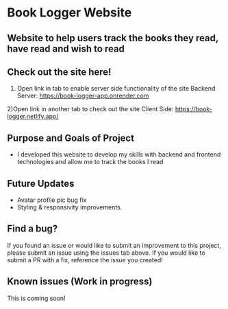 # Book Logger Website

## Website to help users track the books they read, have read and wish to read

## Check out the site here!

1) Open link in tab to enable server side functionality of the site
Backend Server: https://book-logger-app.onrender.com

2)Open link in another tab to check out the site
Client Side: https://book-logger.netlify.app/

## Purpose and Goals of Project

- I developed this website to develop my skills with backend and frontend technologies and allow me to track the books I read

## Future Updates

- Avatar profile pic bug fix
- Styling & responsivity improvements.

## Find a bug?

If you found an issue or would like to submit an improvement to this project, please submit an issue using the issues tab above. If you would like to submit a PR with a fix, reference the issue you created!

## Known issues (Work in progress)

 This is coming soon!

